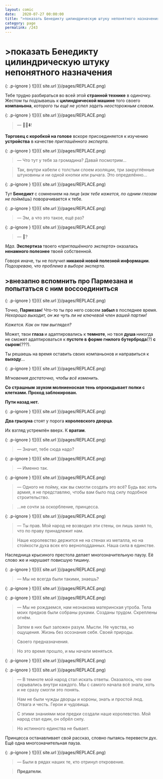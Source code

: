 ```yaml
---
layout: comic
date:   2020-07-27 00:00:00 
title: ">показать Бенедикту цилиндрическую штуку непонятного назначения"
category: page
permalink: /243
---
```

# >показать Бенедикту цилиндрическую штуку непонятного назначения

{: .p-ignore }
![]({{ site.url }}/pages/REPLACE.png)

Тебе трудно разбираться во всей этой <strong>странной технике</strong> в одиночку. Жестом ты подзываешь к <strong>цилиндрической машине</strong> того своего <strong>компаньона</strong>, <em>которого ты ещё не успел задеть неосторожным словом</em>.

{: .p-ignore }
![]({{ site.url }}/pages/REPLACE.png)

<blockquote>— <strong>🚶‍♂️⬇️</strong>!</blockquote>

<strong>Торговец с коробкой на голове</strong> вскоре присоединяется к изучению <strong>устройства</strong> в качестве <em>приглашённого эксперта</em>.

{: .p-ignore }
![]({{ site.url }}/pages/REPLACE.png)

<blockquote>— Что тут у тебя за громадина? Давай посмотрим...</blockquote>

<blockquote>Так, внутри кабели с толстым слоем изоляции, три закруглённые штуковины и ни одной кнопки или рычага. Это определённо...</blockquote>

{: .p-ignore }
![]({{ site.url }}/pages/REPLACE.png)

Тут <strong>Бенедикт </strong>с сомнением на лице (<em>как тебе кажется, по одним глазам не поймёшь</em>) поворачивается к тебе.

{: .p-ignore }
![]({{ site.url }}/pages/REPLACE.png)

<blockquote>— Эм, а что это такое, ещё раз?</blockquote>

{: .p-ignore }
![]({{ site.url }}/pages/REPLACE.png)

<blockquote>— <strong>🤔</strong>?</blockquote>

<em>Мда</em>. <strong>Экспертиза </strong>твоего «<em>приглашённого эксперта</em>» оказалась <strong>ненамного полезнее</strong> твоей собственной.

Говоря иначе, ты не получил <strong>никакой новой полезной информации</strong>. <em>Подозреваю, что проблема в выборе эксперта.</em>

## >внезапно вспомнить про Пармезана и попытаться с ним воссоединиться

{: .p-ignore }
![]({{ site.url }}/pages/REPLACE.png)

Точно, <strong>Пармезан</strong>! Что-то ты про него совсем <strong>забыл </strong>в последнее время. <em>Нехорошо выходит, он же чуть ли не ключевой член вашей партии!</em>

<em>Кажется. Как он там выглядел?</em>

Может, твои <strong>глаза </strong>и адаптировались к <strong>темноте</strong>, но твоя <strong>душа </strong>никогда не сможет адаптироваться к <strong>пустоте в форме гнилого бутерброда</strong>(?)<strong> с сыром</strong>(???).

Ты решаешь на время оставить своих компаньонов и направиться к <strong>выходу</strong>…

{: .p-ignore }
![]({{ site.url }}/pages/REPLACE.png)

<em>Мгновения достаточно, чтобы всё изменить.</em>

<strong>Со страшным звуком молниеносная тень опрокидывает полки с клетками. Проход заблокирован.</strong>

<strong>Пути назад нет.</strong>

{: .p-ignore }
![]({{ site.url }}/pages/REPLACE.png)

<strong>Два грызуна</strong> стоят у порога <strong>королевского дворца</strong>. 

Их взгляд устремлён вверх. К <strong>вратам</strong>.

{: .p-ignore }
![]({{ site.url }}/pages/REPLACE.png)

<blockquote>— Значит, тебе сюда надо?</blockquote>

{: .p-ignore }
![]({{ site.url }}/pages/REPLACE.png)

<blockquote>— Именно так.</blockquote>

{: .p-ignore }
![]({{ site.url }}/pages/REPLACE.png)

<blockquote>— Одного не пойму, как вы смогли создать это всё? Будь вас хоть армия, я не представляю, чтобы вам было под силу подобное строительство.</blockquote>

<blockquote>…не сочти за оскорбление, принцесса.</blockquote>

{: .p-ignore }
![]({{ site.url }}/pages/REPLACE.png)

<blockquote>— Ты прав. Мой народ не возводил эти стены, он лишь занял то, что по праву принадлежит нам.</blockquote>

<blockquote>Наше королевство держится не на стенах из металла, но на стойкости духа всех его верноподданных. Наша сила в единстве.</blockquote>

Наследница крысиного престола делает многозначительную паузу. Её слово же и нарушает повисшую тишину.

{: .p-ignore }
![]({{ site.url }}/pages/REPLACE.png)

<blockquote>— Мы не всегда были такими, знаешь?</blockquote>

{: .p-ignore }
![]({{ site.url }}/pages/REPLACE.png)

{: .p-ignore }
![]({{ site.url }}/pages/REPLACE.png)

<blockquote>— Мы не рождаемся, нам незнакома материнская утроба. Тела моих предков были собраны руками. Созданы трудом. Скреплены огнём.</blockquote>

<blockquote>Затем в них был заложен разум. Мысли. Не чувства, но ощущения. Жизнь без осознания себя. Своей природы.</blockquote>

<blockquote>Своего предназначения.</blockquote>

<blockquote>Но это время прошло, и мы начали меняться.</blockquote>

{: .p-ignore }
![]({{ site.url }}/pages/REPLACE.png)

{: .p-ignore }
![]({{ site.url }}/pages/REPLACE.png)

<blockquote>— В темноте мой народ стал искать ответы. Оказалось, что они скрывались внутри каждого. Мы с самого начала всё знали, хоть и не сразу смогли это понять.</blockquote>

<blockquote>Нам не были чужды дворцы и короны, знать и простой люд. Отвага и честь. Герои и чудовища. </blockquote>

<blockquote>С этими знаниями мои предки создали наше королевство. Мой народ стал един, он обрёл силу.</blockquote>

<blockquote>Но истинного единства не бывает.</blockquote>

Принцесса останавливает свой рассказ, словно пытаясь перевести дух. Ещё одна многозначительная пауза.

{: .p-ignore }
![]({{ site.url }}/pages/REPLACE.png)

<blockquote>— Были в рядах наших те, кто отринул откровение. </blockquote>

<blockquote><strong>Предатели</strong>.</blockquote>
